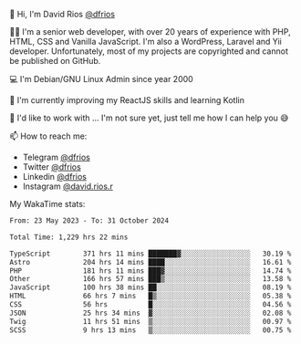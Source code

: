 👋 Hi, I'm David Rios [@dfrios](https://github.com/dfrios)

👨‍💻 I'm a senior web developer, with over 20 years of experience with PHP, HTML, CSS and Vanilla JavaScript. I'm also a WordPress, Laravel and Yii developer. Unfortunately, most of my projects are copyrighted and cannot be published on GitHub.

💻 I'm Debian/GNU Linux Admin since year 2000

🌱 I'm currently improving my ReactJS skills and learning Kotlin

💞️ I'd like to work with ... I'm not sure yet, just tell me how I can help you 😅


📫 How to reach me:
* Telegram [@dfrios](https://t.me/dfrios)
* Twitter [@dfrios](https://twitter.com/dfrios)
* Linkedin [@dfrios](https://linkedin.com/in/dfrios)
* Instagram [@david.rios.r](https://instagram.com/david.rios.r)



My WakaTime stats:
<!--START_SECTION:waka-->

```txt
From: 23 May 2023 - To: 31 October 2024

Total Time: 1,229 hrs 22 mins

TypeScript        371 hrs 11 mins ███████▓░░░░░░░░░░░░░░░░░   30.19 %
Astro             204 hrs 14 mins ████░░░░░░░░░░░░░░░░░░░░░   16.61 %
PHP               181 hrs 11 mins ███▓░░░░░░░░░░░░░░░░░░░░░   14.74 %
Other             166 hrs 57 mins ███▒░░░░░░░░░░░░░░░░░░░░░   13.58 %
JavaScript        100 hrs 38 mins ██░░░░░░░░░░░░░░░░░░░░░░░   08.19 %
HTML              66 hrs 7 mins   █▒░░░░░░░░░░░░░░░░░░░░░░░   05.38 %
CSS               56 hrs          █░░░░░░░░░░░░░░░░░░░░░░░░   04.56 %
JSON              25 hrs 34 mins  ▓░░░░░░░░░░░░░░░░░░░░░░░░   02.08 %
Twig              11 hrs 51 mins  ▒░░░░░░░░░░░░░░░░░░░░░░░░   00.97 %
SCSS              9 hrs 13 mins   ▒░░░░░░░░░░░░░░░░░░░░░░░░   00.75 %
```

<!--END_SECTION:waka-->

